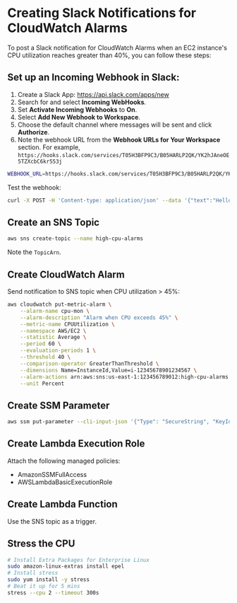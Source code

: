 # Creating Slack Notifications for CloudWatch Alarms
To post a Slack notification for CloudWatch Alarms when an EC2 instance's CPU utilization reaches greater than 40%, you can follow these steps:
## Set up an Incoming Webhook in Slack:

1. Create a Slack App: <https://api.slack.com/apps/new>
1. Search for and select **Incoming WebHooks**.
1. Set **Activate Incoming Webhooks** to **On**.
1. Select **Add New Webhook to Workspace**.
1. Choose the default channel where messages will be sent and click **Authorize**.
1. Note the webhook URL from the **Webhook URLs for Your Workspace** section. For example, `https://hooks.slack.com/services/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`

```sh
WEBHOOK_URL=https://hooks.slack.com/services/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
```

Test the webhook:

```sh
curl -X POST -H 'Content-type: application/json' --data '{"text":"Hello, World!"}' $WEBHOOK_URL
```

## Create an SNS Topic

```sh
aws sns create-topic --name high-cpu-alarms
```

Note the `TopicArn`.

## Create CloudWatch Alarm

Send notification to SNS topic when CPU utilization > 45%:

```sh
aws cloudwatch put-metric-alarm \
    --alarm-name cpu-mon \
    --alarm-description "Alarm when CPU exceeds 45%" \
    --metric-name CPUUtilization \
    --namespace AWS/EC2 \
    --statistic Average \
    --period 60 \
    --evaluation-periods 1 \
    --threshold 40 \
    --comparison-operator GreaterThanThreshold \
    --dimensions Name=InstanceId,Value=i-12345678901234567 \
    --alarm-actions arn:aws:sns:us-east-1:123456789012:high-cpu-alarms \
    --unit Percent
```

## Create SSM Parameter

```sh
aws ssm put-parameter --cli-input-json '{"Type": "SecureString", "KeyId": "alias/aws/ssm", "Name": "/slack/webhook-url", "Value": "'"$WEBHOOK_URL"'"}'
```

## Create Lambda Execution Role

Attach the following managed policies:

- AmazonSSMFullAccess
- AWSLambdaBasicExecutionRole

## Create Lambda Function

Use the SNS topic as a trigger.

## Stress the CPU

```sh
# Install Extra Packages for Enterprise Linux
sudo amazon-linux-extras install epel
# Install stress
sudo yum install -y stress
# Beat it up for 5 mins
stress --cpu 2 --timeout 300s
```
